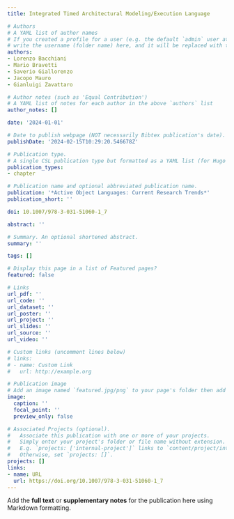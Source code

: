 ```yaml
---
title: Integrated Timed Architectural Modeling/Execution Language

# Authors
# A YAML list of author names
# If you created a profile for a user (e.g. the default `admin` user at `content/authors/admin/`), 
# write the username (folder name) here, and it will be replaced with their full name and linked to their profile.
authors:
- Lorenzo Bacchiani
- Mario Bravetti
- Saverio Giallorenzo
- Jacopo Mauro
- Gianluigi Zavattaro

# Author notes (such as 'Equal Contribution')
# A YAML list of notes for each author in the above `authors` list
author_notes: []

date: '2024-01-01'

# Date to publish webpage (NOT necessarily Bibtex publication's date).
publishDate: '2024-02-15T10:29:20.546678Z'

# Publication type.
# A single CSL publication type but formatted as a YAML list (for Hugo requirements).
publication_types:
- chapter

# Publication name and optional abbreviated publication name.
publication: '*Active Object Languages: Current Research Trends*'
publication_short: ''

doi: 10.1007/978-3-031-51060-1_7

abstract: ''

# Summary. An optional shortened abstract.
summary: ''

tags: []

# Display this page in a list of Featured pages?
featured: false

# Links
url_pdf: ''
url_code: ''
url_dataset: ''
url_poster: ''
url_project: ''
url_slides: ''
url_source: ''
url_video: ''

# Custom links (uncomment lines below)
# links:
# - name: Custom Link
#   url: http://example.org

# Publication image
# Add an image named `featured.jpg/png` to your page's folder then add a caption below.
image:
  caption: ''
  focal_point: ''
  preview_only: false

# Associated Projects (optional).
#   Associate this publication with one or more of your projects.
#   Simply enter your project's folder or file name without extension.
#   E.g. `projects: ['internal-project']` links to `content/project/internal-project/index.md`.
#   Otherwise, set `projects: []`.
projects: []
links:
- name: URL
  url: https://doi.org/10.1007/978-3-031-51060-1_7
---
```


Add the **full text** or **supplementary notes** for the publication here using Markdown formatting.
